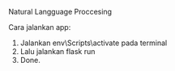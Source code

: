 Natural Langguage Proccesing

Cara jalankan app:
1. Jalankan env\Scripts\activate pada terminal
2. Lalu jalankan flask run
3. Done.
